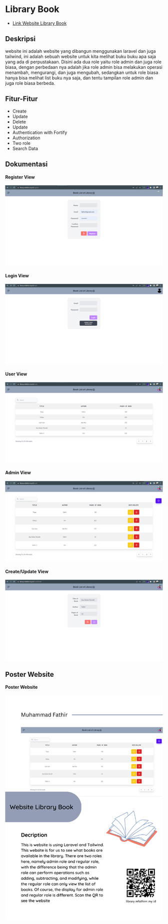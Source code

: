 
# Library Book

- [Link Website Library Book](https://library.mfathirrr.my.id/)

## Deskripsi

website ini adalah website yang dibangun menggunakan laravel dan juga tailwind, ini adalah sebuah website untuk kita melihat buku buku apa saja yang ada di perpustakaan. Disini ada dua role yaitu role admin dan juga role biasa, dengan perbedaan nya adalah jika role admin bisa melakukan operasi menambah, mengurangi, dan juga mengubah, sedangkan untuk role biasa hanya bisa melihat list buku nya saja, dan tentu tampilan role admin dan juga role biasa berbeda.

## Fitur-Fitur
- Create
- Update
- Delete
- Update
- Authentication with Fortify
- Authorization
- Two role
- Search Data


## Dokumentasi

#### Register View
![Register](/shared-host-project/images/registerfathir.png) 

#### Login View
![Login](/shared-host-project/images/loginfathir.png) 

#### User View
![User](/shared-host-project/images/userviewfathir.png) 

#### Admin View
![Admin](/shared-host-project/images/adminviewfathir.png) 

#### Create/Update View
![Create/Update](/shared-host-project/images/cufathir.png) 

## Poster Website

#### Poster Website
![Poster Website](/shared-host-project/poster/postermfathir.png)


